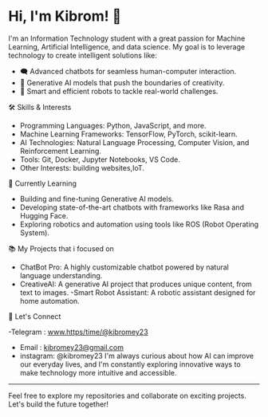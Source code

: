 # Hi, I'm Kibrom! 👋
I'm an Information Technology student with a great passion for Machine Learning, Artificial Intelligence, and data science.
My goal is to leverage technology to create intelligent solutions like:
- 🗨️ Advanced chatbots for seamless human-computer interaction.
- 🎨 Generative AI models that push the boundaries of creativity.
- 🤖 Smart and efficient robots to tackle real-world challenges.

🛠️ Skills & Interests
- Programming Languages: Python, JavaScript, and more.
- Machine Learning Frameworks: TensorFlow, PyTorch, scikit-learn.
- AI Technologies: Natural Language Processing, Computer Vision, and Reinforcement Learning.
- Tools: Git, Docker, Jupyter Notebooks, VS Code.
- Other Interests: building websites,IoT.

🌱 Currently Learning
- Building and fine-tuning Generative AI models.
- Developing state-of-the-art chatbots with frameworks like Rasa and Hugging Face.
- Exploring robotics and automation using tools like ROS (Robot Operating System).

📚 My Projects that i focused on
- ChatBot Pro: A highly customizable chatbot powered by natural language understanding.
- CreativeAI: A generative AI project that produces unique content, from text to images.
-Smart Robot Assistant: A robotic assistant designed for home automation.


 🤝 Let's Connect

-Telegram : www.https/time/@kibromey23
- Email : kibromey23@gmail.com
- instagram: @kibromey23
I'm always curious about how AI can improve our everyday lives, and I'm constantly exploring innovative ways to make technology more intuitive and accessible.

---
Feel free to explore my repositories and collaborate on exciting projects. Let's build the future together!

